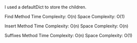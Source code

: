 I used a defaultDict to store the children.

Find Method
Time Complexity: O(n)
Space Complexity: O(1)

Insert Method
Time Complexity: O(n)
Space Complexity: O(n)

Suffixes Method
Time Complexity: O(n)
Space Complexity: O(1)